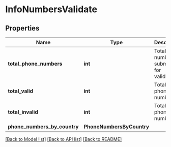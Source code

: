 # InfoNumbersValidate


## Properties
Name | Type | Description | Notes
------------ | ------------- | ------------- | -------------
**total_phone_numbers** | **int** | Total phone numbers submitted for validation | 
**total_valid** | **int** | Total valid phone numbers | 
**total_invalid** | **int** | Total invalid phone numbers | 
**phone_numbers_by_country** | [**PhoneNumbersByCountry**](PhoneNumbersByCountry.md) |  | 


[[Back to Model list]](../../README.md#models) [[Back to API list]](../../README.md#available-methods) [[Back to README]](../../README.md)


